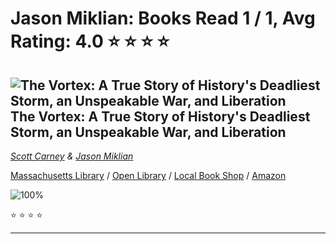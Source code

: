 # Jason Miklian:  Books Read 1 / 1, Avg Rating: 4.0 :star: :star: :star: :star:

## ![The Vortex: A True Story of History's Deadliest Storm, an Unspeakable War, and Liberation](https://covers.openlibrary.org/b/isbn/978-0062985415-M.jpg) The Vortex: A True Story of History's Deadliest Storm, an Unspeakable War, and Liberation
*[Scott Carney](../authors/ScottCarney) & [Jason Miklian](../authors/JasonMiklian)*

[Massachusetts Library](https://library.minlib.net/search/i=978-0062985415) / [Open Library](https://openlibrary.org/isbn/978-0062985415) / [Local Book Shop](https://bookshop.org/book/978-0062985415) / [Amazon](https://smile.amazon.com/dp/0062985418)

![100%](https://progress-bar.dev/100) 

:star: :star: :star: :star:

---
